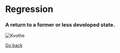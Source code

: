 # Regression
### A return to a former or less developed state.
![Kvothe](https://images.gr-assets.com/photos/1442597987p8/1269818.jpg)

[Go back](README.md)
